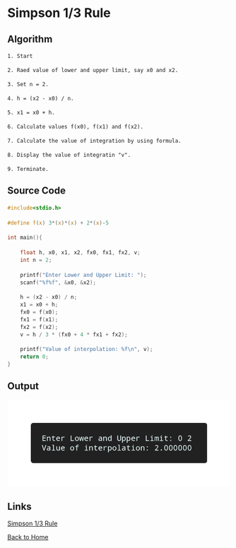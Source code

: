 # Simpson 1/3 Rule

## Algorithm

    1. Start

    2. Raed value of lower and upper limit, say x0 and x2.

    3. Set n = 2.

    4. h = (x2 - x0) / n.

    5. x1 = x0 + h.

    6. Calculate values f(x0), f(x1) and f(x2).

    7. Calculate the value of integration by using formula.

    8. Display the value of integratin "v".

    9. Terminate.

## Source Code

```c
#include<stdio.h>

#define f(x) 3*(x)*(x) + 2*(x)-5

int main(){
    
    float h, x0, x1, x2, fx0, fx1, fx2, v;
    int n = 2;

    printf("Enter Lower and Upper Limit: ");
    scanf("%f%f", &x0, &x2);

    h = (x2 - x0) / n;
    x1 = x0 + h;
    fx0 = f(x0);
    fx1 = f(x1);
    fx2 = f(x2);
    v = h / 3 * (fx0 + 4 * fx1 + fx2);

    printf("Value of interpolation: %f\n", v);
    return 0;
}

```

## Output

![Trapezoidal Rule](../assets/14.png)

## Links

[Simpson 1/3 Rule](https://github.com/kabirdeula/Numerical_Method_Lab_Report/blob/main/Lab%20Report/Lab14.c)

[Back to Home](../README.md)
